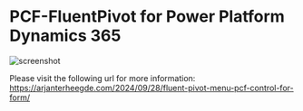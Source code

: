 # PCF-FluentPivot for Power Platform Dynamics 365

![screenshot](https://arjanterheegde.com/wp-content/uploads/2024/09/coverstory_pcf-fluentuipivot.png)

Please visit the following url for more information:
https://arjanterheegde.com/2024/09/28/fluent-pivot-menu-pcf-control-for-form/ 